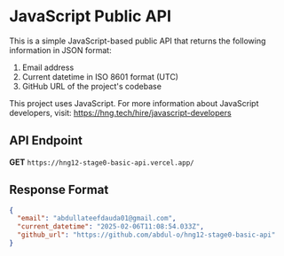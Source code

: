 # JavaScript Public API

This is a simple JavaScript-based public API that returns the following information in JSON format:

1. Email address
2. Current datetime in ISO 8601 format (UTC)
3. GitHub URL of the project's codebase

   
This project uses JavaScript. For more information about JavaScript developers, visit:
https://hng.tech/hire/javascript-developers


## API Endpoint

**GET** `https://hng12-stage0-basic-api.vercel.app/`

## Response Format

```json
{
  "email": "abdullateefdauda01@gmail.com",
  "current_datetime": "2025-02-06T11:08:54.033Z",
  "github_url": "https://github.com/abdul-o/hng12-stage0-basic-api"
}
